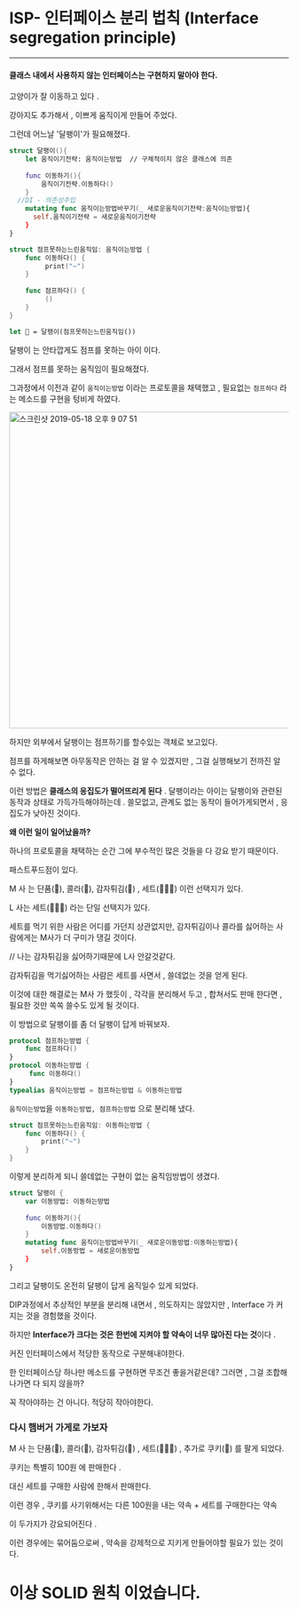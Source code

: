 # ISP- 인터페이스 분리 법칙 (Interface segregation principle)

---





#### 클래스 내에서 사용하지 않는 인터페이스는 구현하지 말아야 한다.

고양이가 잘 이동하고 있다 .

강아지도 추가해서 , 이쁘게 움직이게 만들어 주었다.



그런데 어느날 '달팽이'가 필요해졌다.

```swift
struct 달팽이(){
    let 움직이기전략: 움직이는방법  // 구체적이지 않은 클래스에 의존
    
    func 이동하기(){
        움직이기전략.이동하다()
    }
  //DI - 의존성주입
    mutating func 움직이는방법바꾸기(_ 새로운움직이기전략:움직이는방법){
      self.움직이기전략 = 새로운움직이기전략
    }
}
```

```swift
struct 점프못하는느린움직임: 움직이는방법 {
    func 이동하다() {
         print("~")
    }
    
    func 점프하다() {
         ()
    }
}
```

```swift
let 🐌 = 달팽이(점프못하는느린움직임())
```

달팽이 는 안타깝게도 점프를 못하는 아이 이다.

그래서 점프를 못하는 움직임이 필요해졌다.

그과정에서 이전과 같이 `움직이는방법`  이라는 프로토콜을 채택했고 , 필요없는 `점프하다` 라는 메소드를 구현을 텅비게 하였다.

<img width="570" alt="스크린샷 2019-05-18 오후 9 07 51" src="https://user-images.githubusercontent.com/39197978/57969341-06193b80-79b1-11e9-9037-c06047144314.png">

하지만 외부에서 달팽이는 점프하기를 할수있는 객체로 보고있다.

점프를 하게해보면 아무동작은 안하는 걸 알 수 있겠지만 , 그걸 실행해보기 전까진 알 수 없다.

이런 방법은 **클래스의 응집도가 떨어뜨리게 된다** . 달팽이라는 아이는 달팽이와 관련된 동작과 상태로 가득가득해야하는데 . 쓸모없고, 관계도 없는 동작이 들어가게되면서 , 응집도가 낮아진 것이다.



**왜 이런 일이 일어났을까?**

하나의 프로토콜을 채택하는 순간 그에 부수적인 많은 것들을 다 강요 받기 때문이다.

패스트푸드점이 있다.

M 사 는 단품(🍔), 콜라(🥤), 감자튀김(🍟) , 세트(🍔🍟🥤) 이런 선택지가 있다. 

L 사는  세트(🍔🍟🥤) 라는 단일 선택지가 있다.

세트를 먹기 위한 사람은 어디를 가던지 상관없지만, 감자튀김이나 콜라를 싫어하는 사람에게는 M사가 더 구미가 댕길 것이다.

 // 나는 감자튀김을 싫어하기때문에 L사 안갈것같다.

감자튀김을 먹기싫어하는 사람은 세트를 사면서 , 쓸데없는 것을 얻게 된다.



이것에 대한 해결로는 M사 가 했듯이 , 각각을 분리해서 두고 , 합쳐서도 판매 한다면 , 필요한 것만 쏙쏙 쓸수도 있게 될 것이다.



이 방법으로 달팽이를 좀 더 달팽이 답게 바꿔보자.

```swift
protocol 점프하는방법 {
    func 점프하다()
}
protocol 이동하는방법 {
     func 이동하다()
}
typealias 움직이는방법 = 점프하는방법 & 이동하는방법
```

`움직이는방법`을  `이동하는방법, 점프하는방법` 으로 분리해 냈다.

```swift
struct 점프못하는느린움직임: 이동하는방법 {
    func 이동하다() {
        print("~")
    }
}
```

이렇게 분리하게 되니 쓸데없는 구현이 없는 움직임방법이 생겼다.

```swift
struct 달팽이 {
    var 이동방법: 이동하는방법
    
    func 이동하기(){
        이동방법.이동하다()
    }
    mutating func 움직이는방법바꾸기(_ 새로운이동방법:이동하는방법){
        self.이동방법 = 새로운이동방법
    }
}
```

그리고 달팽이도 온전히 달팽이 답게 움직일수 있게 되었다.

 DIP과정에서 추상적인 부분을 분리해 내면서 , 의도하지는 않았지만 , Interface 가 커지는 것을 경험했을 것이다.

하지만 **Interface가 크다는 것은 한번에 지켜야 할 약속이 너무 많아진 다는 것**이다 .

커진 인터페이스에서 적당한 동작으로 구분해내야한다.

한 인터페이스당 하나만 메소드를 구현하면 무조건 좋을거같은데?  그러면 , 그걸 조합해 나가면 다 되지 않을까?

꼭 작아야하는 건 아니다. 적당히 작아야한다.



### 다시 햄버거 가게로 가보자

M 사 는 단품(🍔), 콜라(🥤), 감자튀김(🍟) , 세트(🍔🍟🥤) , 추가로 쿠키(🍪) 를 팔게 되었다.

쿠키는 특별히 100원 에  판매한다 .

대신 세트를 구매한 사람에 한해서 판매한다.

이런 경우 ,  쿠키를 사기위해서는 다른 100원을 내는 약속 + 세트를 구매한다는 약속 

 이 두가지가 강요되어진다 .

이런 경우에는 묶어둠으로써 , 약속을 강제적으로 지키게 만들어야할 필요가 있는 것이다.



# 이상 SOLID 원칙 이었습니다.
